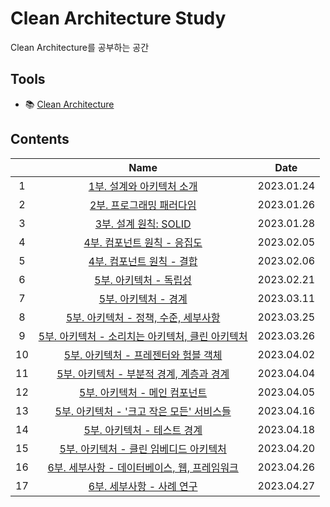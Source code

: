 # Clean Architecture Study

Clean Architecture를 공부하는 공간

## Tools

- 📚 [Clean Architecture](https://ebook.insightbook.co.kr/book/69)

## Contents

|       | Name | Date |
| :---: | :---: | :---: |
| 1 | [1부. 설계와 아키텍처 소개](https://github.com/cskime/clean-architecture-study/blob/main/01-architecture-overview.md) | 2023.01.24 |
| 2 | [2부. 프로그래밍 패러다임](https://github.com/cskime/clean-architecture-study/blob/main/02-paradigm-overview.md) | 2023.01.26 |
| 3 | [3부. 설계 원칙: SOLID](https://github.com/cskime/clean-architecture-study/blob/main/03-SOLID.md) | 2023.01.28 |
| 4 | [4부. 컴포넌트 원칙 - 응집도](https://github.com/cskime/clean-architecture-study/blob/main/04-component-principle-cohesion.md) | 2023.02.05 |
| 5 | [4부. 컴포넌트 원칙 - 결합](https://github.com/cskime/clean-architecture-study/blob/main/04-component-principle-combine.md) | 2023.02.06 |
| 6 | [5부. 아키텍처 - 독립성](https://github.com/cskime/clean-architecture-study/blob/main/05-architecture-independency.md) | 2023.02.21 |
| 7 | [5부. 아키텍처 - 경계](https://github.com/cskime/clean-architecture-study/blob/main/05-architecture-boundary.md) | 2023.03.11 |
| 8 | [5부. 아키텍처 - 정책, 수준, 세부사항](https://github.com/cskime/clean-architecture-study/blob/main/05-architecture-policy-level-business-rule.md) | 2023.03.25 |
| 9 | [5부. 아키텍처 - 소리치는 아키텍처, 클린 아키텍처](https://github.com/cskime/clean-architecture-study/blob/main/05-architecture-clean-architecture.md) | 2023.03.26 |
| 10 | [5부. 아키텍처 - 프레젠터와 험블 객체](https://github.com/cskime/clean-architecture-study/blob/main/05-architecture-humble.md) | 2023.04.02 |
| 11 | [5부. 아키텍처 - 부분적 경계, 계층과 경계](https://github.com/cskime/clean-architecture-study/blob/main/05-architecture-level-boundary.md) | 2023.04.04 |
| 12 | [5부. 아키텍처 - 메인 컴포넌트](https://github.com/cskime/clean-architecture-study/blob/main/05-architecture-main-component.md) | 2023.04.05 |
| 13 | [5부. 아키텍처 - '크고 작은 모든' 서비스들](https://github.com/cskime/clean-architecture-study/blob/main/05-architecture-service.md) | 2023.04.16 |
| 14 | [5부. 아키텍처 - 테스트 경계](https://github.com/cskime/clean-architecture-study/blob/main/05-architecture-test-boundary.md) | 2023.04.18 |
| 15 | [5부. 아키텍처 - 클린 임베디드 아키텍처](https://github.com/cskime/clean-architecture-study/blob/main/05-architecture-clean-embeded-architecture.md) | 2023.04.20 |
| 16 | [6부. 세부사항 - 데이터베이스, 웹, 프레임워크](https://github.com/cskime/clean-architecture-study/blob/main/06-detail-db-web-framework.md) | 2023.04.26 |
| 17 | [6부. 세부사항 - 사례 연구](https://github.com/cskime/clean-architecture-study/blob/main/06-detail-case-study.md) | 2023.04.27 |
